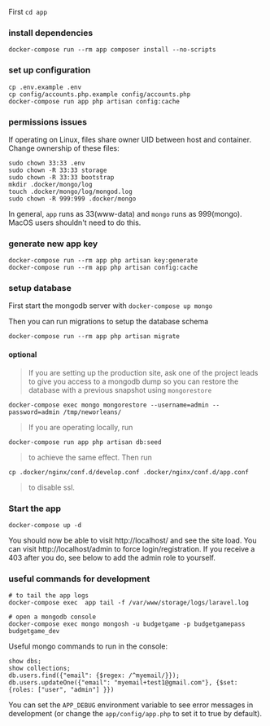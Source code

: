 First `cd app`

### install dependencies 
```
docker-compose run --rm app composer install --no-scripts
```
### set up configuration
```
cp .env.example .env
cp config/accounts.php.example config/accounts.php
docker-compose run app php artisan config:cache
```

### permissions issues
If operating on Linux, files share owner UID between host and container. Change
ownership of these files:
```
sudo chown 33:33 .env
sudo chown -R 33:33 storage
sudo chown -R 33:33 bootstrap
mkdir .docker/mongo/log
touch .docker/mongo/log/mongod.log
sudo chown -R 999:999 .docker/mongo
```
In general, `app` runs as 33(www-data) and `mongo` runs as 999(mongo). MacOS users
shouldn't need to do this.


### generate new app key 
```
docker-compose run --rm app php artisan key:generate
docker-compose run --rm app php artisan config:cache
```

### setup database
First start the mongodb server with `docker-compose up mongo`

Then you can run migrations to setup the database schema
```
docker-compose run --rm app php artisan migrate
```

#### optional
> If you are setting up the production site, ask one of the project leads to give you access to a mongodb dump
> so you can restore the database with a previous snapshot using `mongorestore`

```
docker-compose exec mongo mongorestore --username=admin --password=admin /tmp/neworleans/
```

> If you are operating locally, run
```
docker-compose run app php artisan db:seed
```
> to achieve the same effect. Then run
```
cp .docker/nginx/conf.d/develop.conf .docker/nginx/conf.d/app.conf
```
> to disable ssl.


### Start the app
```
docker-compose up -d
```

You should now be able to visit http://localhost/ and see the site load.
You can visit http://localhost/admin to force login/registration. If you 
receive a 403 after you do, see below to add the admin role to yourself.

### useful commands for development 
```
# to tail the app logs
docker-compose exec  app tail -f /var/www/storage/logs/laravel.log

# open a mongodb console
docker-compose exec mongo mongosh -u budgetgame -p budgetgamepass budgetgame_dev
```

Useful mongo commands to run in the console:
```
show dbs;
show collections;
db.users.find({"email": {$regex: /^myemail/}});
db.users.updateOne({"email": "myemail+test1@gmail.com"}, {$set: {roles: ["user", "admin"] }})
```

You can set the `APP_DEBUG` environment variable to see error messages in development (or change the `app/config/app.php` to set it to true by default).
